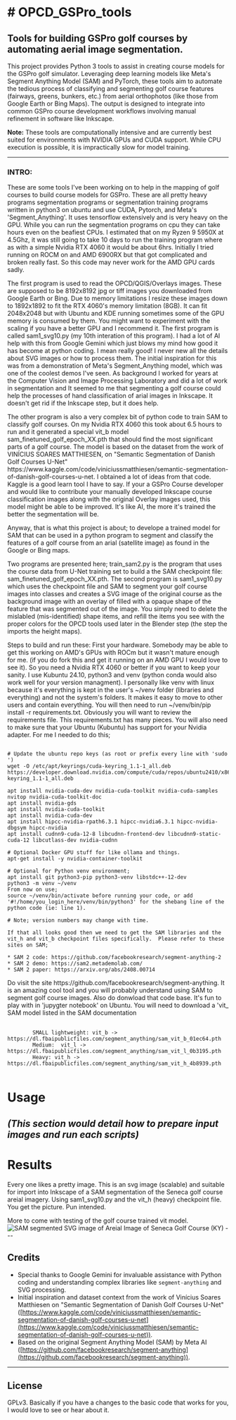 <h1># OPCD_GSPro_tools</h1></B>
<h2>Tools for building GSPro golf courses by automating aerial image segmentation. </h2>

This project provides Python 3 tools to assist in creating course models for the GSPro golf simulator. Leveraging deep learning models like Meta's Segment Anything Model (SAM) and PyTorch, these tools aim to automate the tedious process of classifying and segmenting golf course features (fairways, greens, bunkers, etc.) from aerial orthophotos (like those from Google Earth or Bing Maps). The output is designed to integrate into common GSPro course development workflows involving manual refinement in software like Inkscape.

**Note:** These tools are computationally intensive and are currently best suited for environments with NVIDIA GPUs and CUDA support. While CPU execution is possible, it is impractically slow for model training.

---

<p>
<H3>INTRO:</H3>
</p>
<p>These are some tools I've been working on to help in the mapping of golf courses to build course models for GSPro.   These are all pretty heavy programs segmentation programs or segmentation training programs written in python3 on ubuntu and use CUDA, Pytorch, and Meta's 'Segment_Anything'.  It uses tensorflow extensively and is very heavy on the GPU.   While you can run the segmentation programs on cpu they can take hours even on the beafiest CPUs.  I estimated that on my Ryzen 9 5950X at 4.5Ghz, it was still going to take 10 days to run the training program where as with a simple Nvidia RTX 4060 it would be about 6hrs.   Initially I tried running on ROCM on and AMD 6900RX but that got complicated and broken really fast.  So this code may never work for the AMD GPU cards sadly. </p>  
<p> The first program is used to read the OPCD/QGIS/Overlays images. These are supposed to be 8192x8192 jpg or tiff images you downloaded from Google Earth or Bing.  Due to memory limitations I resize these images down to 1892x1892 to fit the RTX 4060's memory limitation (8GB). It can fit 2048x2048 but with Ubuntu and KDE running sometimes some of the GPU memory is consumed by them.  You might want to experiment with the scaling if you have a better GPU and I recommend it.  The first program is called sam1_svg10.py (my 10th interation of this program).   I had a lot of AI help with this from Google Gemini which just blows my mind how good it has become at python coding.  I mean really good!  I never new all the details about SVG images or how to process them.   The initial inspiration for this was from a demonstration of Meta's Segment_Anything model, which was one of the coolest demos I've seen.   As background I worked for years at the Computer Vision and Image Processing Laboratory and did a lot of work in segmentation and It seemed to me that segmenting a golf course could help the processes of hand classification of arial images in Inkscape.  It doesn't get rid if the Inkscape step, but it does help.</p>
<p>The other program is also a very complex bit of python code to train SAM to classify golf courses.  On my Nvidia RTX 4060 this took about 6.5 hours to run and it generated a special vit_b model sam_finetuned_golf_epoch_XX.pth that should find the most significant parts of a golf course.  The model is based on the dataset from the work of VINÍCIUS SOARES MATTHIESEN, on "Semantic Segmentation of Danish Golf Courses U-Net" https://www.kaggle.com/code/viniciussmatthiesen/semantic-segmentation-of-danish-golf-courses-u-net.  I obtained a lot of ideas from that code.  Kaggle is a good learn tool I have to say.  If your a GSPro Course developer and would like to contribute your manually developed Inkscape course classification images along with the original Overlay images used, this model might be able to be improved. It's like AI, the more it's trained the better the segmentation will be.</p>
<p>Anyway, that is what this project is about; to develope a trained model for SAM that can be used in a python program to segment and classify the features of a golf course from an arial (satellite image) as found in the Google or Bing maps. </p>
<p>Two programs are presented here;  train_sam2.py is the program that uses the course data from U-Net training set to build a the SAM checkpoint file: sam_finetuned_golf_epoch_XX.pth. The second program is sam1_svg10.py which uses the checkpoint file and SAM to segment your golf course images into classes and creates a SVG image of the original course as the background image with an overlay of filled with a opaque shape of the feature that was segmented out of the image.   You simply need to delete the mislabled (mis-identified) shape items, and refill the items you see with the proper colors for the OPCD tools used later in the Blender step (the step the imports the height maps).  </p>
<p></p>Steps to build and run these:   First your hardware.  Somebody may be able to get this working on AMD's GPUs with ROCm but it wasn't mature enough for me. (if you do fork this and get it running on an AMD GPU I would love to see it).   So you need a Nvidia RTX 4060 or better if you want to keep your sanity.  I use Kubuntu 24.10, python3 and venv (python conda would also work well for your version managment).  I personally like venv with linux because it's everything is kept in the user's ~/venv folder (libraries and everything) and not the system's folders.   It makes it easy to move to other users and contain everything.   You will then need to run ~/venv/bin/pip install -r requirements.txt.   Obviously you will want to review the requirements file.   This requirements.txt has many pieces.  You will also need to make sure that your Ubuntu (Kubuntu) has support for your Nvidia adapter.  For me I needed to do this; </p>

<pre><code>
# Update the ubuntu repo keys (as root or prefix every line with 'sudo ')
wget -O /etc/apt/keyrings/cuda-keyring_1.1-1_all.deb https://developer.download.nvidia.com/compute/cuda/repos/ubuntu2410/x86_64/cuda-keyring_1.1-1_all.deb

apt install nvidia-cuda-dev nvidia-cuda-toolkit nvidia-cuda-samples nvitop nvidia-cuda-toolkit-doc 
apt install nvidia-gds
apt install nvidia-cuda-toolkit
apt install nvidia-cuda-dev
apt install hipcc-nvidia-rpath6.3.1 hipcc-nvidia6.3.1 hipcc-nvidia-dbgsym hipcc-nvidia 
apt install cudnn9-cuda-12-8 libcudnn-frontend-dev libcudnn9-static-cuda-12 libcutlass-dev nvidia-cudnn

# Optional Docker GPU stuff for like ollama and things. 
apt-get install -y nvidia-container-toolkit

# Optional for Python venv environment;
apt install git python3-pip python3-venv libstdc++-12-dev
python3 -m venv ~/venv
From now on use; 
source ~/venv/bin/activate before running your code, or add '#!/home/you_login_here/venv/bin/python3' for the shebang line of the python code (ie: line 1).

# Note; version numbers may change with time. 

If that all looks good then we need to get the SAM libraries and the vit_h and vit_b checkpoint files specifically.  Please refer to these sites on SAM;

* SAM 2 code: https://github.com/facebookresearch/segment-anything-2
* SAM 2 demo: https://sam2.metademolab.com/
* SAM 2 paper: https://arxiv.org/abs/2408.00714
</code></pre>

<p> Do visit the site https://github.com/facebookresearch/segment-anything.   It is an amazing cool tool and you will probably understand using SAM to segment golf course images.  Also do donwload that code base.  It's fun to play with in 'jupygter notebook' on Ubuntu.  You will need to download a 'vit_ SAM model listed in the SAM documentation</p>
<pre>
    <code>
        SMALL lightweight: vit_b -> https://dl.fbaipublicfiles.com/segment_anything/sam_vit_b_01ec64.pth
        Medium:  vit_l -> https://dl.fbaipublicfiles.com/segment_anything/sam_vit_l_0b3195.pth
        Heavy: vit_h -> https://dl.fbaipublicfiles.com/segment_anything/sam_vit_h_4b8939.pth
    </code>
</pre>

# Usage

*(This section would detail how to prepare input images and run each scripts)*
--

# Results
<p> Every one likes a pretty image.  This is an svg image (scalable) and suitable for import into Inkscape of a SAM segmentation of the 
    Seneca golf course areial imagery. Using sam1_svg10.py and the vit_h (heavy) checkpoint file. You get the picture. Pun intended. </p>
    More to come with testing of the golf course trained vit model. 
<img src="Seneca_B_Inner.svg" alt="SAM segmented SVG image of Areial Image of Seneca Golf Course (KY)">
---

## Credits

* Special thanks to Google Gemini for invaluable assistance with Python coding and understanding complex libraries like `segment-anything` and SVG processing.
* Initial inspiration and dataset context from the work of Vinícius Soares Matthiesen on "Semantic Segmentation of Danish Golf Courses U-Net" ([https://www.kaggle.com/code/viniciussmatthiesen/semantic-segmentation-of-danish-golf-courses-u-net](https://www.kaggle.com/code/viniciussmatthiesen/semantic-segmentation-of-danish-golf-courses-u-net)).
* Based on the original Segment Anything Model (SAM) by Meta AI ([https://github.com/facebookresearch/segment-anything](https://github.com/facebookresearch/segment-anything)).

---

## License

GPLv3.  Basically if you have a changes to the basic code that works for you, I would love to see or hear about it.  
